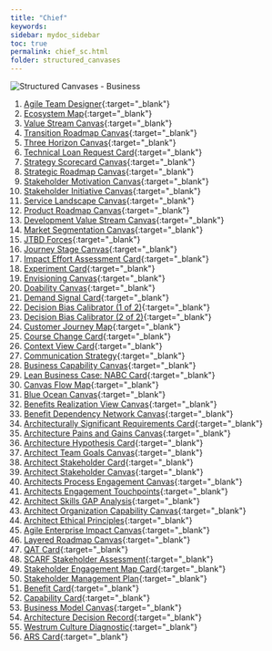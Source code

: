```yaml
---
title: "Chief"
keywords: 
sidebar: mydoc_sidebar
toc: true
permalink: chief_sc.html
folder: structured_canvases
---
```


![Structured Canvases - Business](media/chief_001.png)


1. [Agile Team Designer](agile_team_designer.md){:target="_blank"}
2. [Ecosystem Map](ecosystem_map.md){:target="_blank"}
3. [Value Stream Canvas](value_stream_canvas.md){:target="_blank"}
4. [Transition Roadmap Canvas](transition_roadmap_canvas.md){:target="_blank"}
5. [Three Horizon Canvas](three_horizon_canvas.md){:target="_blank"}
6. [Technical Loan Request Card](technical_loan_request_card.md){:target="_blank"}
7. [Strategy Scorecard Canvas](strategy_scorecard_canvas.md){:target="_blank"}
8. [Strategic Roadmap Canvas](strategic_roadmap_canvas.md){:target="_blank"}
9. [Stakeholder Motivation Canvas](stakeholder_motivation_canvas.md){:target="_blank"}
10. [Stakeholder Initiative Canvas](stakeholder_initiative_canvas.md){:target="_blank"}
11. [Service Landscape Canvas](service_landscape_canvas.md){:target="_blank"}
12. [Product Roadmap Canvas](product_roadmap_canvas.md){:target="_blank"}
13. [Development Value Stream Canvas](development_value_stream_canvas.md){:target="_blank"}
14. [Market Segmentation Canvas](market_segmentation_canvas.md){:target="_blank"}
15. [JTBD Forces](jtbd_forces.md){:target="_blank"}
16. [Journey Stage Canvas](journey_stage_canvas.md){:target="_blank"}
17. [Impact Effort Assessment Card](impact_effort_assessment_card.md){:target="_blank"}
18. [Experiment Card](experiment_card.md){:target="_blank"}
19. [Envisioning Canvas](envisioning_canvas.md){:target="_blank"}
20. [Doability Canvas](doability_canvas.md){:target="_blank"}
21. [Demand Signal Card](demand_signal_card.md){:target="_blank"}
22. [Decision Bias Calibrator (1 of 2)](decision_bias_calibrator_1.md){:target="_blank"}
23. [Decision Bias Calibrator (2 of 2)](decision_bias_calibrator_2.md){:target="_blank"}
24. [Customer Journey Map](customer_journey_map.md){:target="_blank"}
25. [Course Change Card](course_change_card.md){:target="_blank"}
26. [Context View Card](context_view_card.md){:target="_blank"}
27. [Communication Strategy](communication_strategy.md){:target="_blank"}
28. [Business Capability Canvas](business_capability_canvas.md){:target="_blank"}
29. [Lean Business Case: NABC Card](business_case_nabc_card.md){:target="_blank"}
30. [Canvas Flow Map](canvas_flow_map.md){:target="_blank"}
31. [Blue Ocean Canvas](blue_ocean_canvas.md){:target="_blank"}
32. [Benefits Realization View Canvas](benefits_realization_view_canvas.md){:target="_blank"}
33. [Benefit Dependency Network Canvas](benefits_dependency_network_canvas.md){:target="_blank"}
34. [Architecturally Significant Requirements Card](architecture_requirement_card.md){:target="_blank"}
35. [Architecture Pains and Gains Canvas](architecture_pains_and_gains.md){:target="_blank"}
36. [Architecture Hypothesis Card](architecture_hypothesis_card.md){:target="_blank"}
37. [Architect Team Goals Canvas](architect_team_goals_canvas.md){:target="_blank"}
38. [Architect Stakeholder Card](architect_stakeholder_card.md){:target="_blank"}
39. [Architect Stakeholder Canvas](architect_stakeholder_canvas.md){:target="_blank"}
40. [Architects Process Engagement Canvas](architects_process_engagement_canvas.md){:target="_blank"}
41. [Architects Engagement Touchpoints](architects_engagement_touchpoints.md){:target="_blank"}
42. [Architect Skills GAP Analysis](architect_skills_gap_analysis.md){:target="_blank"}
43. [Architect Organization Capability Canvas](architect_organization_canvas.md){:target="_blank"}
44. [Architect Ethical Principles](architect_ethical_principles.md){:target="_blank"}
45. [Agile Enterprise Impact Canvas](agile_enterprise_impact_canvas.md){:target="_blank"}
46. [Layered Roadmap Canvas](layered_roadmap_canvas.md){:target="_blank"}
47. [QAT Card](qat_card.md){:target="_blank"}
48. [SCARF Stakeholder Assessment](scarf_stakeholder_assessment.md){:target="_blank"}
49. [Stakeholder Engagement Map Card](stakeholder_engagement_map_card.md){:target="_blank"}
50. [Stakeholder Management Plan](stakholder_management_plan.md){:target="_blank"}
51. [Benefit Card](benefit_card.md){:target="_blank"}
52. [Capability Card](capability_card.md){:target="_blank"}
53. [Business Model Canvas](business_model_canvas.md){:target="_blank"}
54. [Architecture Decision Record](architecture_decision_record.md){:target="_blank"}
55. [Westrum Culture Diagnostic](westrum_culture_diagnostic.md){:target="_blank"}
56. [ARS Card](ars_card.md){:target="_blank"}

